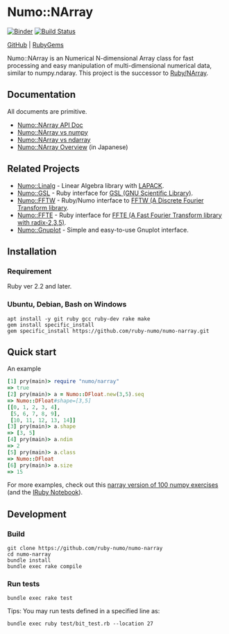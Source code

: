 # Numo::NArray

[![Binder](http://mybinder.org/badge.svg)](http://mybinder.org/repo/ruby-numo/numo-narray)
[![Build Status](https://github.com/ruby-numo/numo-narray/workflows/build/badge.svg)](https://github.com/ruby-numo/numo-narray/actions)

[GitHub](https://github.com/ruby-numo/numo-narray)
 | [RubyGems](https://rubygems.org/gems/numo-narray)

Numo::NArray is an Numerical N-dimensional Array class
for fast processing and easy manipulation of multi-dimensional numerical data,
similar to numpy.ndaray.
This project is the successor to [Ruby/NArray](http://masa16.github.io/narray/).

## Documentation

All documents are primitive.

* [Numo::NArray API Doc](http://ruby-numo.github.io/numo-narray/yard/index.html)
* [Numo::NArray vs numpy](https://github.com/ruby-numo/numo-narray/wiki/Numo-vs-numpy)
* [Numo::NArray vs ndarray](https://github.com/ruby-numo/numo-narray/wiki/Numo-vs-ndarray)
* [Numo::NArray Overview](https://github.com/ruby-numo/numo-narray/wiki/Numo::NArray-Overview-(Japanese)) (in Japanese)

## Related Projects

* [Numo::Linalg](https://github.com/ruby-numo/numo-linalg) - Linear Algebra library with [LAPACK](http://www.netlib.org/lapack/).
* [Numo::GSL](https://github.com/ruby-numo/numo-gsl) - Ruby interface for [GSL (GNU Scientific Library)](http://www.gnu.org/software/gsl/).
* [Numo::FFTW](https://github.com/ruby-numo/numo-fftw) - Ruby/Numo interface to [FFTW (A Discrete Fourier Transform library](http://www.fftw.org/).
* [Numo::FFTE](https://github.com/ruby-numo/numo-ffte) - Ruby interface for [FFTE (A Fast Fourier Transform library with radix-2,3,5)](http://www.ffte.jp/).
* [Numo::Gnuplot](https://github.com/ruby-numo/numo-gnuplot) - Simple and easy-to-use Gnuplot interface.

## Installation

### Requirement

Ruby ver 2.2 and later.

### Ubuntu, Debian, Bash on Windows

```shell
apt install -y git ruby gcc ruby-dev rake make
gem install specific_install
gem specific_install https://github.com/ruby-numo/numo-narray.git
```

## Quick start

An example

```ruby
[1] pry(main)> require "numo/narray"
=> true
[2] pry(main)> a = Numo::DFloat.new(3,5).seq
=> Numo::DFloat#shape=[3,5]
[[0, 1, 2, 3, 4],
 [5, 6, 7, 8, 9],
 [10, 11, 12, 13, 14]]
[3] pry(main)> a.shape
=> [3, 5]
[4] pry(main)> a.ndim
=> 2
[5] pry(main)> a.class
=> Numo::DFloat
[6] pry(main)> a.size
=> 15
```

For more examples, check out this [narray version of 100 numpy exercises](https://github.com/ruby-numo/numo-narray/wiki/100-narray-exercises) (and the [IRuby Notebook](https://github.com/ruby-numo/numo-narray/blob/master/100-narray-exercises.ipynb)).

## Development

### Build

```shell
git clone https://github.com/ruby-numo/numo-narray
cd numo-narray
bundle install
bundle exec rake compile
```

### Run tests

```shell
bundle exec rake test
```

Tips: You may run tests defined in a specified line as:

```shell
bundle exec ruby test/bit_test.rb --location 27
```
